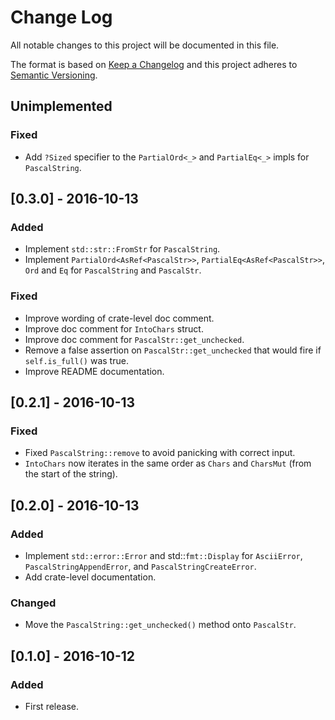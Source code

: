 # Change Log
All notable changes to this project will be documented in this file.

The format is based on [Keep a Changelog](http://keepachangelog.com/) 
and this project adheres to [Semantic Versioning](http://semver.org/).

## Unimplemented
### Fixed
- Add `?Sized` specifier to the `PartialOrd<_>` and `PartialEq<_>` impls for `PascalString`.

## [0.3.0] - 2016-10-13
### Added
- Implement `std::str::FromStr` for `PascalString`.
- Implement `PartialOrd<AsRef<PascalStr>>`, `PartialEq<AsRef<PascalStr>>`, `Ord` and `Eq` for `PascalString` and
  `PascalStr`.

### Fixed
- Improve wording of crate-level doc comment.
- Improve doc comment for `IntoChars` struct.
- Improve doc comment for `PascalStr::get_unchecked`.
- Remove a false assertion on `PascalStr::get_unchecked` that would fire if `self.is_full()` was true.
- Improve README documentation.

## [0.2.1] - 2016-10-13
### Fixed
- Fixed `PascalString::remove` to avoid panicking with correct input.
- `IntoChars` now iterates in the same order as `Chars` and `CharsMut` (from the start of the string).

## [0.2.0] - 2016-10-13
### Added
- Implement `std::error::Error` and std::`fmt::Display` for `AsciiError`, `PascalStringAppendError`, and
  `PascalStringCreateError`.
- Add crate-level documentation.

### Changed
- Move the `PascalString::get_unchecked()` method onto `PascalStr`.

## [0.1.0] - 2016-10-12
### Added
- First release.
